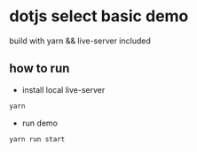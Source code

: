 # dotjs select basic demo

build with yarn && live-server included

## how to run

* install local live-server

```bash
yarn
```

* run demo

```bash(default 8080 port)
yarn run start
```